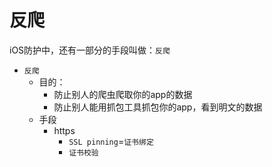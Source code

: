 # 反爬

iOS防护中，还有一部分的手段叫做：`反爬`

* `反爬`
  * 目的：
    * 防止别人的爬虫爬取你的app的数据
    * 防止别人能用抓包工具抓包你的app，看到明文的数据
  * 手段
    * https
      * `SSL pinning`=`证书绑定`
      * `证书校验`
